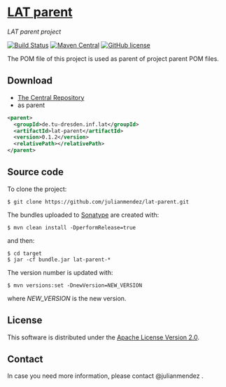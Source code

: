 # [LAT parent](https://julianmendez.github.io/lat-parent/)
*LAT parent project*

[![Build Status](https://travis-ci.org/julianmendez/lat-parent.png?branch=master)](https://travis-ci.org/julianmendez/lat-parent)
[![Maven Central](https://maven-badges.herokuapp.com/maven-central/de.tu-dresden.inf.lat/lat-parent/badge.svg)](https://search.maven.org/#search|ga|1|g%3A%22de.tu-dresden.inf.lat%22)
[![GitHub license](https://img.shields.io/badge/license-Apache%20License%202.0-blue.svg?style=flat)](http://www.apache.org/licenses/LICENSE-2.0)



The POM file of this project is used as parent of project parent POM files.


## Download

* [The Central Repository](https://repo1.maven.org/maven2/de/tu-dresden/inf/lat/lat-parent/)
* as parent

```xml
<parent>
  <groupId>de.tu-dresden.inf.lat</groupId>
  <artifactId>lat-parent</artifactId>
  <version>0.1.2</version>
  <relativePath></relativePath>
</parent>
```


## Source code

To clone the project:

```
$ git clone https://github.com/julianmendez/lat-parent.git
```

The bundles uploaded to [Sonatype](https://oss.sonatype.org/) are created with:

```
$ mvn clean install -DperformRelease=true
```

and then:

```
$ cd target
$ jar -cf bundle.jar lat-parent-*
```

The version number is updated with:

```
$ mvn versions:set -DnewVersion=NEW_VERSION
```

where *NEW_VERSION* is the new version.


## License

This software is distributed under the [Apache License Version 2.0](https://www.apache.org/licenses/LICENSE-2.0.txt).


## Contact

In case you need more information, please contact @julianmendez .

